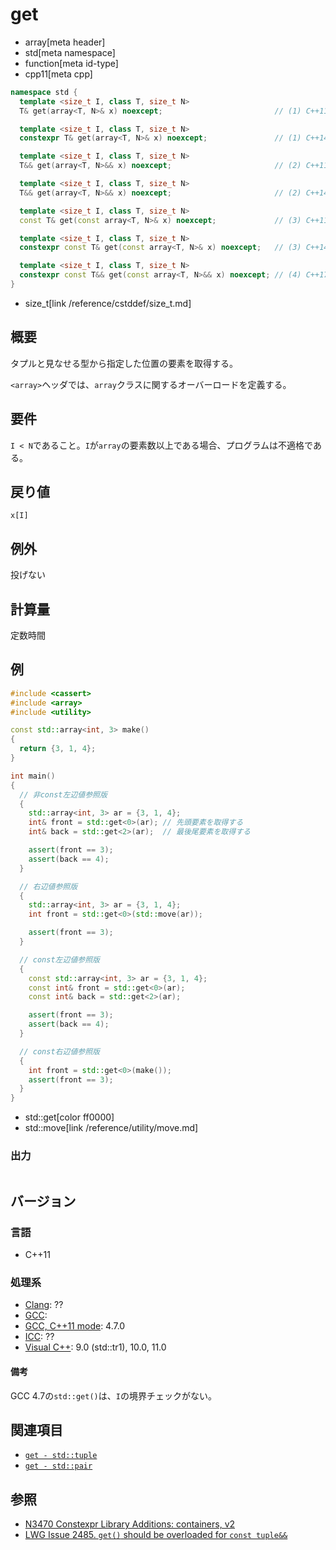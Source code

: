 # get
* array[meta header]
* std[meta namespace]
* function[meta id-type]
* cpp11[meta cpp]

```cpp
namespace std {
  template <size_t I, class T, size_t N>
  T& get(array<T, N>& x) noexcept;                         // (1) C++11

  template <size_t I, class T, size_t N>
  constexpr T& get(array<T, N>& x) noexcept;               // (1) C++14

  template <size_t I, class T, size_t N>
  T&& get(array<T, N>&& x) noexcept;                       // (2) C++11

  template <size_t I, class T, size_t N>
  T&& get(array<T, N>&& x) noexcept;                       // (2) C++14

  template <size_t I, class T, size_t N>
  const T& get(const array<T, N>& x) noexcept;             // (3) C++11

  template <size_t I, class T, size_t N>
  constexpr const T& get(const array<T, N>& x) noexcept;   // (3) C++14

  template <size_t I, class T, size_t N>
  constexpr const T&& get(const array<T, N>&& x) noexcept; // (4) C++17
}
```
* size_t[link /reference/cstddef/size_t.md]

## 概要
タプルと見なせる型から指定した位置の要素を取得する。

`<array>`ヘッダでは、`array`クラスに関するオーバーロードを定義する。


## 要件
`I < N`であること。`I`が`array`の要素数以上である場合、プログラムは不適格である。


## 戻り値
`x[I]`


## 例外
投げない


## 計算量
定数時間


## 例
```cpp
#include <cassert>
#include <array>
#include <utility>

const std::array<int, 3> make()
{
  return {3, 1, 4};
}

int main()
{
  // 非const左辺値参照版
  {
    std::array<int, 3> ar = {3, 1, 4};
    int& front = std::get<0>(ar); // 先頭要素を取得する
    int& back = std::get<2>(ar);  // 最後尾要素を取得する

    assert(front == 3);
    assert(back == 4);
  }

  // 右辺値参照版
  {
    std::array<int, 3> ar = {3, 1, 4};
    int front = std::get<0>(std::move(ar));

    assert(front == 3);
  }

  // const左辺値参照版
  {
    const std::array<int, 3> ar = {3, 1, 4};
    const int& front = std::get<0>(ar);
    const int& back = std::get<2>(ar);

    assert(front == 3);
    assert(back == 4);
  }

  // const右辺値参照版
  {
    int front = std::get<0>(make());
    assert(front == 3);
  }
}
```
* std::get[color ff0000]
* std::move[link /reference/utility/move.md]


### 出力
```
```


## バージョン
### 言語
- C++11

### 処理系
- [Clang](/implementation.md#clang): ??
- [GCC](/implementation.md#gcc): 
- [GCC, C++11 mode](/implementation.md#gcc): 4.7.0
- [ICC](/implementation.md#icc): ??
- [Visual C++](/implementation.md#visual_cpp): 9.0 (std::tr1), 10.0, 11.0

#### 備考
GCC 4.7の`std::get()`は、`I`の境界チェックがない。


## 関連項目
- [`get - std::tuple`](/reference/tuple/tuple/get.md)
- [`get - std::pair`](/reference/utility/pair/get.md)


## 参照
- [N3470 Constexpr Library Additions: containers, v2](http://www.open-std.org/jtc1/sc22/wg21/docs/papers/2012/n3470.html)
- [LWG Issue 2485. `get()` should be overloaded for `const tuple&&`](https://wg21.cmeerw.net/lwg/issue2485)
